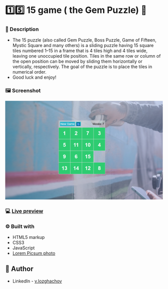 # 1️⃣5️⃣ 15 game ( the Gem Puzzle) 🧩

### 📖 Description

+ The 15 puzzle (also called Gem Puzzle, Boss Puzzle, Game of Fifteen, Mystic Square and many others) is a sliding puzzle having 15 square tiles numbered 1–15 in a frame that is 4 tiles high and 4 tiles wide, leaving one unoccupied tile position. Tiles in the same row or column of the open position can be moved by sliding them horizontally or vertically, respectively. The goal of the puzzle is to place the tiles in numerical order.
+ Good luck and enjoy!  

### 🖼 Screenshot
![](./Screenshot.png)
### 💻 [Live preview](https://thegempuzzle.netlify.app/ )
### ⚙ Built with
- HTML5 markup
- CSS3
- JavaScript
- [Lorem Picsum photo](https://picsum.photos/)
## 👤 Author
- LinkedIn - [v.lozghachov](https://www.linkedin.com/in/valerii-lozghachov/)
